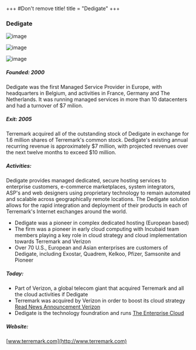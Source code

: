 +++
#Don't remove title!
title = "Dedigate"
+++

### Dedigate

![image](img/logo-dedigate.gif)

![image](img/logo-terremark.jpg)

![image](img/logo-verizon.png)

##### Founded: 2000

Dedigate was the first Managed Service Provider in Europe, with headquarters in Belgium, and activities in France, Germany and The Netherlands. It was running managed services in more than 10 datacenters and had a turnover of $7 milion.

##### Exit: 2005

Terremark acquired all of the outstanding stock of Dedigate in exchange for 1.6 million shares of Terremark's common stock. Dedigate's existing annual recurring revenue is approximately $7 million, with projected revenues over the next twelve months to exceed $10 million.

##### Activities:

Dedigate provides managed dedicated, secure hosting services to enterprise customers, e-commerce marketplaces, system integrators, ASP's and web designers using proprietary technology to remain automated and scalable across geographically remote locations. The Dedigate solution allows for the rapid integration and deployment of their products in each of Terremark's Internet exchanges around the world.
-   Dedigate was a pioneer in complex dedicated hosting (European based)
-   The firm was a pioneer in early cloud computing with Incubaid team members playing a key role in cloud strategy and cloud implementation towards Terremark and Verizon
-   Over 70 U.S., European and Asian enterprises are customers of Dedigate, including Exostar, Quadrem, Kelkoo, Pfizer, Samsonite and Pioneer

##### Today:

-   Part of Verizon, a global telecom giant that acquired Terremark and all the cloud activities if Dedigate
-   Terremark was acquired by Verizon in order to boost its cloud strategy [Read News Announcement Verizon](http://newscenter.verizon.com/press-releases/verizon/2011/verizon-to-acquire-terremark.html)
-   Dedigate is the technology foundration and runs [The Enterprise Cloud](http://www.terremark.com/services/cloudcomputing/theenterprisecloud.aspx)

##### Website:

[www.terremark.com](http://www.terremark.com)
